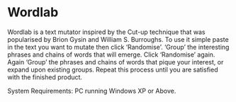 # Wordlab
Wordlab is a text mutator inspired by the Cut-up technique that was popularised by Brion Gysin and William S. Burroughs. To use it simple paste in the text you want to mutate then click ‘Randomise’. ‘Group’ the interesting phrases and chains of words that will emerge. Click ‘Randomise’ again. Again ‘Group’ the phrases and chains of words that pique your interest, or expand upon existing groups. Repeat this process until you are satisfied with the finished product.

System Requirements: PC running Windows XP or Above. 

